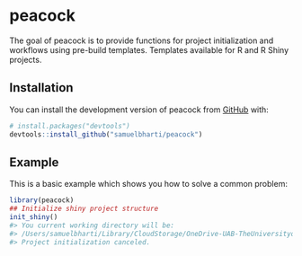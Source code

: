 
<!-- README.md is generated from README.Rmd. Please edit that file -->

# peacock

<!-- badges: start -->

<!-- badges: end -->

The goal of peacock is to provide functions for project initialization
and workflows using pre-build templates. Templates available for R and R
Shiny projects.

## Installation

You can install the development version of peacock from
[GitHub](https://github.com/) with:

``` r
# install.packages("devtools")
devtools::install_github("samuelbharti/peacock")
```

## Example

This is a basic example which shows you how to solve a common problem:

``` r
library(peacock)
## Initialize shiny project structure
init_shiny()
#> You current working directory will be:
#> /Users/samuelbharti/Library/CloudStorage/OneDrive-UAB-TheUniversityofAlabamaatBirmingham/Work/packages/peacockDo you wish to create a project template here? (y/yes to confirm): 
#> Project initialization canceled.
```
